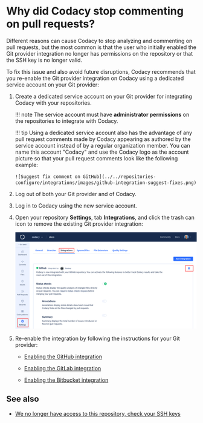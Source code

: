 # Why did Codacy stop commenting on pull requests?

Different reasons can cause Codacy to stop analyzing and commenting on pull requests, but the most common is that the user who initially enabled the Git provider integration no longer has permissions on the repository or that the SSH key is no longer valid.

To fix this issue and also avoid future disruptions, Codacy recommends that you re-enable the Git provider integration on Codacy using a dedicated service account on your Git provider:

1.  Create a dedicated service account on your Git provider for integrating Codacy with your repositories.

    !!! note
        The service account must have **administrator permissions** on the repositories to integrate with Codacy.

    !!! tip
        Using a dedicated service account also has the advantage of any pull request comments made by Codacy appearing as authored by the service account instead of by a regular organization member. You can name this account "Codacy" and use the Codacy logo as the account picture so that your pull request comments look like the following example:

        ![Suggest fix comment on GitHub](../../repositories-configure/integrations/images/github-integration-suggest-fixes.png)

1.  Log out of both your Git provider and of Codacy.

1.  Log in to Codacy using the new service account.

1.  Open your repository **Settings**, tab **Integrations**, and click the trash can icon to remove the existing Git provider integration:

    ![Removing the old Git provider integration](images/git-provider-integration-remove.png)

1.  Re-enable the integration by following the instructions for your Git provider:

    -   [Enabling the GitHub integration](../../repositories-configure/integrations/github-integration.md#enabling)

    -   [Enabling the GitLab integration](../../repositories-configure/integrations/gitlab-integration.md#enabling)

    -   [Enabling the Bitbucket integration](../../repositories-configure/integrations/bitbucket-integration.md#enabling)

## See also

-   [We no longer have access to this repository, check your SSH keys](we-no-longer-have-access-to-this-repository.md)

